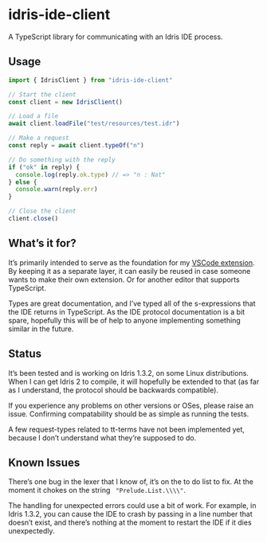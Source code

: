 # idris-ide-client
A TypeScript library for communicating with an Idris IDE process.

## Usage
```typescript
import { IdrisClient } from "idris-ide-client"

// Start the client
const client = new IdrisClient()

// Load a file
await client.loadFile("test/resources/test.idr")

// Make a request
const reply = await client.typeOf("n")

// Do something with the reply
if ("ok" in reply) {
  console.log(reply.ok.type) // => "n : Nat"
} else {
  console.warn(reply.err)
}

// Close the client
client.close()
```

## What’s it for?
It’s primarily intended to serve as the foundation for my [VSCode extension](https://github.com/meraymond2/idris-vscode). By keeping it as a separate layer, it can easily be reused in case someone wants to make their own extension. Or for another editor that supports TypeScript.

Types are great documentation, and I’ve typed all of the s-expressions that the IDE returns in TypeScript. As the IDE protocol documentation is a bit spare, hopefully this will be of help to anyone implementing something similar in the future.

## Status
It’s been tested and is working on Idris 1.3.2, on some Linux distributions. When I can get Idris 2 to compile, it will hopefully be extended to that (as far as I understand, the protocol should be backwards compatible).

If you experience any problems on other versions or OSes, please raise an issue. Confirming compatability should be as simple as running the tests.

A few request-types related to tt-terms have not been implemented yet, because I don’t understand what they’re supposed to do.

## Known Issues
There’s one bug in the lexer that I know of, it’s on the to do list to fix. At the moment it chokes on the string ` "Prelude.List.\\\\"`.

The handling for unexpected errors could use a bit of work. For example, in Idris 1.3.2, you can cause the IDE to crash by passing in a line number that doesn’t exist, and there’s nothing at the moment to restart the IDE if it dies unexpectedly.
